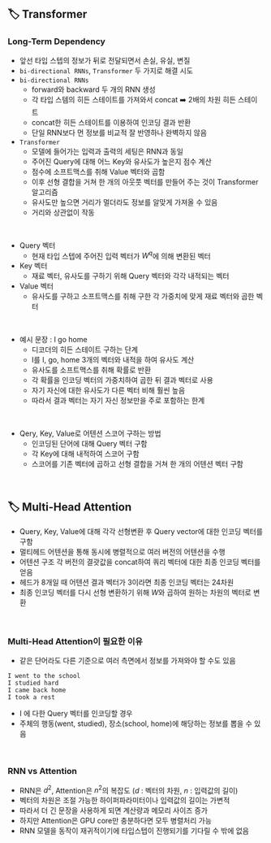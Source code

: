 ## 🏷️ Transformer
### Long-Term Dependency
* 앞선 타입 스텝의 정보가 뒤로 전달되면서 손실, 유실, 변질
* `bi-directional RNNs`, `Transformer` 두 가지로 해결 시도
* `bi-directional RNNs`
  * forward와 backward 두 개의 RNN 생성
  * 각 타입 스템의 히든 스테이트를 가져와서 concat ➡️ 2배의 차원 히든 스테이트
  * concat한 히든 스테이트를 이용하여 인코딩 결과 반환
  * 단일 RNN보다 먼 정보를 비교적 잘 반영하나 완벽하지 않음
* `Transformer`
  * 모델에 들어가는 입력과 출력의 세팅은 RNN과 동일
  * 주어진 Query에 대해 어느 Key와 유사도가 높은지 점수 계산
  * 점수에 소프트맥스를 취해 Value 벡터와 곱함
  * 이후 선형 결합을 거쳐 한 개의 아웃풋 벡터를 만들어 주는 것이 Transformer 알고리즘
  * 유사도만 높으면 거리가 멀더라도 정보를 알맞게 가져올 수 있음
  * 거리와 상관없이 작동

<br>

* Query 벡터
  * 현재 타입 스텝에 주어진 입력 벡터가 $W^q$에 의해 변환된 벡터
* Key 벡터
  *  재료 벡터, 유사도를 구하기 위해 Query 벡터와 각각 내적되는 벡터
* Value 벡터
  * 유사도를 구하고 소프트맥스를 취해 구한 각 가중치에 맞게 재료 벡터와 곱한 벡터

<br>

* 예시 문장 : I go home 
  * 디코더의 히든 스테이트 구하는 단계
  * I를 I, go, home 3개의 벡터와 내적을 하여 유사도 계산
  * 유사도를 소프트맥스를 취해 확률로 반환
  * 각 확률을 인코딩 벡터의 가중치하여 곱한 뒤 결과 벡터로 사용
  * 자기 자신에 대한 유사도가 다른 벡터 비해 훨씬 높음
  * 따라서 결과 벡터는 자기 자신 정보만을 주로 포함하는 한계

<br>

* Qery, Key, Value로 어텐션 스코어 구하는 방법
  * 인코딩된 단어에 대해 Query 벡터 구함
  * 각 Key에 대해 내적하여 스코어 구함
  * 스코어를 기존 벡터에 곱하고 선형 결합을 거쳐 한 개의 어텐션 벡터 구함

<br>

## 🏷️  Multi-Head Attention
* Query, Key, Value에 대해 각각 선형변환 후 Query vector에 대한 인코딩 벡터를 구함 
* 멀티헤드 어텐션을 통해 동시에 병렬적으로 여러 버전의 어텐션을 수행
* 어텐션 구조 각 버전의 결괏값을 concat하여 쿼리 벡터에 대한 최종 인코딩 벡터를 얻음
* 헤드가 8개일 때 어텐션 결과 벡터가 3이라면 최종 인코딩 벡터는 24차원
* 최종 인코딩 벡터를 다시 선형 변환하기 위해 $W$와 곱하여 원하는 차원의 벡터로 변환 

<br>

### Multi-Head Attention이 필요한 이유
* 같은 단어라도 다른 기준으로 여러 측면에서 정보를 가져와야 할 수도 있음
```
I went to the school
I studied hard
I came back home
I took a rest 
```
* I 에 다한 Query 벡터를 인코딩할 경우
* 주체의 행동(went, studied), 장소(school, home)에 해당하는 정보를 뽑을 수 있음

<br>

### RNN vs Attention
* RNN은 $d^2$, Attention은 $n^2$의 복잡도 ($d$ : 벡터의 차원, $n$ : 입력값의 길이)
* 벡터의 차원은 조절 가능한 하이퍼파라미터이나 입력값의 길이는 가변적
* 따라서 더 긴 문장을 사용하게 되면 계산량과 메모리 사이즈 증가
* 하지만 Attention은 GPU core만 충분하다면 모두 병렬처리 가능
* RNN 모델을 동작이 재귀적이기에 타입스텝이 진행되기를 기다릴 수 밖에 없음


